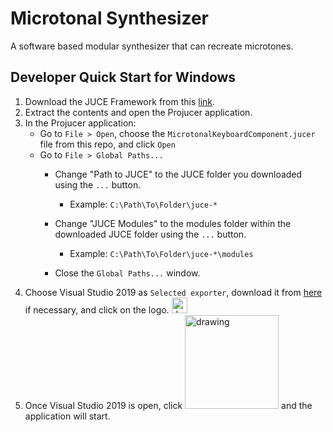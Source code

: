 # Microtonal Synthesizer
A software based modular synthesizer that can recreate microtones.
## Developer Quick Start for Windows
1. Download the JUCE Framework from this [link](https://juce.com/get-juce/download "JUCE Download Page").
2. Extract the contents and open the Projucer application.
3. In the Projucer application:
    * Go to ```File > Open```, choose the ```MicrotonalKeyboardComponent.jucer``` file from this repo, and click ```Open```
    * Go to ```File > Global Paths...```
      * Change "Path to JUCE" to the JUCE folder you downloaded using the ```...``` button.
        * Example: ```C:\Path\To\Folder\juce-*```

      * Change "JUCE Modules" to the modules folder within the downloaded JUCE folder using the ```...``` button.
        * Example: ```C:\Path\To\Folder\juce-*\modules```
      * Close the ```Global Paths...``` window.
4. Choose Visual Studio 2019 as ```Selected exporter```, download it from [here](https://visualstudio.microsoft.com/vs/ "Visual Studio 2019 Download Page") if necessary, and click on the logo.  <img src="https://user-images.githubusercontent.com/68195709/139920230-ff2ca47c-8c65-49bf-adfc-e58c5a05546d.png" alt="drawing" width="25"/>
5. Once Visual Studio 2019 is open, click <img src="https://user-images.githubusercontent.com/68195709/139921166-bfed9fe9-3452-4e62-b50f-7916a08391a6.png" alt="drawing" width="150"/> and the application will start.


